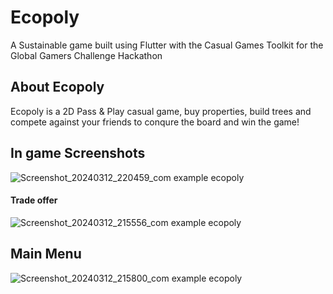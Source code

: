 # Ecopoly

A Sustainable game built using Flutter with the Casual Games Toolkit for the Global Gamers Challenge Hackathon

## About Ecopoly
Ecopoly is a 2D Pass & Play casual game, buy properties, build trees and compete against your friends to conqure the board and win the game!

## In game Screenshots
![Screenshot_20240312_220459_com example ecopoly](https://github.com/bigb45/ecopoly/assets/41642920/6c02ca7c-3abb-4f6a-8cf2-823bb4fbd7f9)

#### Trade offer
![Screenshot_20240312_215556_com example ecopoly](https://github.com/bigb45/ecopoly/assets/41642920/ddd27852-929f-4708-87a3-56c007482d9e)


## Main Menu
![Screenshot_20240312_215800_com example ecopoly](https://github.com/bigb45/ecopoly/assets/41642920/49ad9275-d67c-4166-b046-bdea84bdc062)
